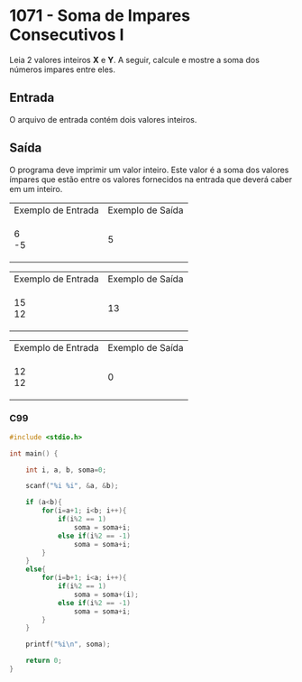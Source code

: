 <html>
  <body style="padding: 10px 0px">
    <div class="header">
      <h1>1071 - Soma de Impares Consecutivos I</h1>
      <div class="problem">
        <div class="description">
          <p>
            Leia 2 valores inteiros <strong>X</strong> e <strong>Y</strong>. A
            seguir, calcule e mostre a soma dos números impares entre eles.
          </p>
        </div>
        <h2>Entrada</h2>
        <div class="input">
          <p>O arquivo de entrada contém dois valores inteiros.</p>
        </div>
        <h2>Saída</h2>
        <div class="output">
          <p>
            O programa deve imprimir um valor inteiro. Este valor é a soma dos
            valores ímpares que estão entre os valores fornecidos na entrada que
            deverá caber em um inteiro.
          </p>
        </div>
        <div class="both"></div>
        <table>
          <tbody>
            <tr>
              <td>Exemplo de Entrada</td>
              <td>Exemplo de Saída</td>
            </tr>
            <tr>
              <td class="division">
                <p>
                  6<br />
                  -5
                </p>
              </td>
              <td>
                <p>5</p>
              </td>
            </tr>
          </tbody>
        </table>
        <table>
          <tbody>
            <tr>
              <td>Exemplo de Entrada</td>
              <td>Exemplo de Saída</td>
            </tr>
            <tr>
              <td class="division">
                <p>
                  15<br />
                  12
                </p>
              </td>
              <td>
                <p>13</p>
              </td>
            </tr>
          </tbody>
        </table>
        <table>
          <tbody>
            <tr>
              <td>Exemplo de Entrada</td>
              <td>Exemplo de Saída</td>
            </tr>
            <tr>
              <td class="division">
                <p>
                  12<br />
                  12
                </p>
              </td>
              <td>
                <p>0</p>
              </td>
            </tr>
          </tbody>
        </table>
      </div>
    </div>
  </body>
</html>

### C99

```c
#include <stdio.h>

int main() {

    int i, a, b, soma=0;

    scanf("%i %i", &a, &b);

    if (a<b){
        for(i=a+1; i<b; i++){
            if(i%2 == 1)
                soma = soma+i;
            else if(i%2 == -1)
                soma = soma+i;
        }
    }
    else{
        for(i=b+1; i<a; i++){
            if(i%2 == 1)
                soma = soma+(i);
            else if(i%2 == -1)
                soma = soma+i;
        }
    }

    printf("%i\n", soma);

    return 0;
}
```
